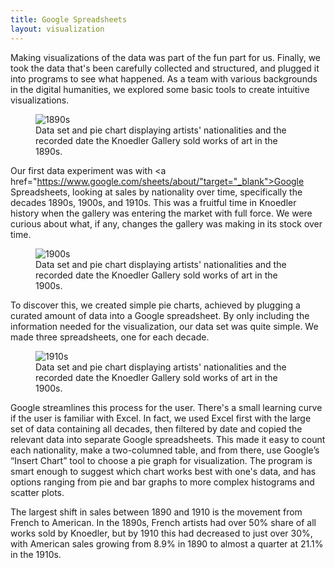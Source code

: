 ```yaml
---
title: Google Spreadsheets
layout: visualization
---
```

Making visualizations of the data was part of the fun part for us. Finally, we took the data that's been carefully collected and structured, and plugged it into programs to see what happened. As a team with various backgrounds in the digital humanities, we explored some basic tools to create intuitive visualizations.
<figure class="figure figure-center">
<img src="http://i.imgur.com/NlkIf5i.jpg" title="1890s">
<figcaption>Data set and pie chart displaying artists' nationalities and the recorded date the Knoedler Gallery sold works of art in the 1890s. </figcaption>
</figure>

Our first data experiment was with <a href="https://www.google.com/sheets/about/"target="_blank">Google Spreadsheets</a>, looking at sales by nationality over time, specifically the decades 1890s, 1900s, and 1910s. This was a fruitful time in Knoedler history when the gallery was entering the market with full force. We were curious about what, if any, changes the gallery was making in its stock over time.
<figure class="figure figure-center">
<img src="http://i.imgur.com/lQx5Ow2.jpg" title="1900s">
<figcaption>Data set and pie chart displaying artists' nationalities and the recorded date the Knoedler Gallery sold works of art in the 1900s. </figcaption>
</figure>
To discover this, we created simple pie charts, achieved by plugging a curated amount of data into a Google spreadsheet. By only including the information needed for the visualization, our data set was quite simple. We made three spreadsheets, one for each decade.
<figure class="figure figure-center">
<img src="http://i.imgur.com/R6lcNta.jpg" title="1910s">
<figcaption>Data set and pie chart displaying artists' nationalities and the recorded date the Knoedler Gallery sold works of art in the 1900s.</figcaption>
</figure>
Google streamlines this process for the user. There's a small learning curve if the user is familiar with Excel.  In fact, we used Excel first with the large set of data containing all decades, then filtered by date and copied the relevant data into separate Google spreadsheets. This made it easy to count each nationality, make a two-columned table, and from there, use Google’s “Insert Chart” tool to choose a pie graph for visualization. The program is smart enough to suggest which chart works best with one's data, and has options ranging from pie and bar graphs to more complex histograms and scatter plots.

The largest shift in sales between 1890 and 1910 is the movement from French to American. In the 1890s, French artists had over 50% share of all works sold by Knoedler, but by 1910 this had decreased to just over 30%, with American sales growing from 8.9% in 1890 to almost a quarter at 21.1% in the 1910s. 

